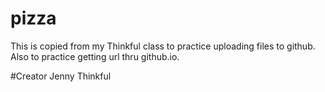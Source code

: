 # pizza

This is copied from my Thinkful class to practice uploading files to github.
Also to practice getting url thru github.io.

#Creator 
Jenny Thinkful 
